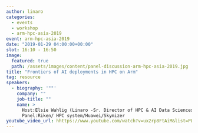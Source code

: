 ```yaml
---
author: linaro
categories:
  - events
  - workshop
  - arm-hpc-asia-2019
event: arm-hpc-asia-2019
date: "2019-01-29 04:00:00+00:00"
slot: 16:10	- 16:50
image:
  featured: true
  path: /assets/images/content/panel-discussion-arm-hpc-asia-2019.jpg
title: "Frontiers of AI deployments in HPC on Arm"
tag: resource
speakers:
  - biography: '""'
    company: ""
    job-title: ""
    name: >
      Host:Elsie Wahlig (Linaro -Sr. Director of HPC & AI Data Sciences)
      Panel:Riken/ HPC system/Huawei/Skymizer
youtube_video_url: hhttps://www.youtube.com/watch?v=ux2rp8FtAiM&list=PLKZSArYQptsPLGSEUycUowh9oy8WF_epV&index=16
---
```


